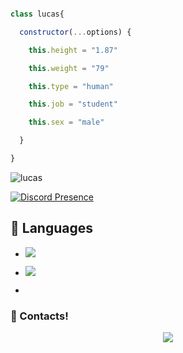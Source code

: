 ```js

class lucas{

  constructor(...options) {

    this.height = "1.87"

    this.weight = "79"

    this.type = "human"

    this.job = "student"

    this.sex = "male"

  }

}

```

<img src="https://komarev.com/ghpvc/?username=lucasenpai&label=Ziyaretçi%20Sayısı&color=552b75" alt="lucas" />

[![Discord Presence](https://lanyard-profile-readme.vercel.app/api/658237777309204491?hideDiscrim=true)](https://discord.com/users/658237777309204491)

## 🔧 Languages

- ![](https://img.shields.io/badge/Code-JavaScript-black?style=flat-square&logo=javascript&logoColor=brightgreen)

- ![](https://img.shields.io/badge/Tools-MongoDB-black?style=flat-square&logo=mongodb&logoColor=cyan)

- 

<h3>🌟 Contacts!</h3>

<p align="center">
<a href="https://www.instagram.com/lucassenpai.xl" target"blank_"><img src="https://img.shields.io/badge/INSTAGRAM%20-DC3175.svg?&style=for-the-badge&logo=instagram&logoColor=white"></a>
